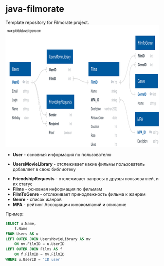 # java-filmorate
Template repository for Filmorate project.
<img src="resources/ER_scheme.svg" object-fit:cover width=100% height=400>
- **User** - основная информация по пользователю
* **UsersMovieLibrary** - отслеживает какие фильмы пользователь добавляет в свою библиотеку
+ **FriendshipRequests** - отслеживает запросы в друзья пользоватлей, и их статус
+ **Films** - основная информация по фильмам
+ **FilmToGenre** - отслеживает принодлежность фильма к жанрам
+ **Genre** - список жанров
+ **MPA** - рейтинг Ассоциации кинокомпаний и описание

Пример:
```sql
SELECT u.Name,
    f.Name
FROM Users AS u
LEFT OUTER JOIN UsersMovieLibrary AS mv
    ON mv.FilmID = u.UserID
LEFT OUTER JOIN Films AS f
    ON f.FilmID = mv.FilmID
WHERE u.UserID = 'ID user'
```